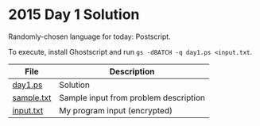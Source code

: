 # 2015 Day 1 Solution
Randomly-chosen language for today: Postscript.

To execute, install Ghostscript and run `gs -dBATCH -q day1.ps <input.txt`.

|File|Description
|---|--------|
|[day1.ps](day1.ps) | Solution |
|[sample.txt](sample.txt) | Sample input from problem description |
|[input.txt](input.txt) | My program input (encrypted) |
